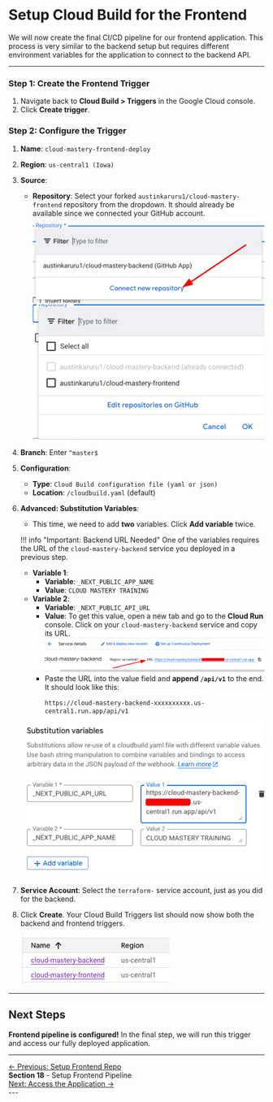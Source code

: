 # Setup Cloud Build for the Frontend

We will now create the final CI/CD pipeline for our frontend application. This process is very similar to the backend setup but requires different environment variables for the application to connect to the backend API.

---

### Step 1: Create the Frontend Trigger

1.  Navigate back to **Cloud Build > Triggers** in the Google Cloud console.
2.  Click **Create trigger**.

### Step 2: Configure the Trigger

1.  **Name**: `cloud-mastery-frontend-deploy`
2.  **Region**: `us-central1 (Iowa)`
3.  **Source**:
    *   **Repository**: Select your forked `austinkaruru1/cloud-mastery-frontend` repository from the dropdown. It should already be available since we connected your GitHub account.
        ![Connect new repository](assets/images/connect-frontend-repo-cloud-build.png)
        ![Select Frontend Repository](assets/images/select-cloud-frontend.png)
4.  **Branch**: Enter `^master$`
5.  **Configuration**:
    *   **Type**: `Cloud Build configuration file (yaml or json)`
    *   **Location**: `/cloudbuild.yaml` (default)
6.  **Advanced: Substitution Variables**:
    *   This time, we need to add **two** variables. Click **Add variable** twice.

    !!! info "Important: Backend URL Needed"
        One of the variables requires the URL of the `cloud-mastery-backend` service you deployed in a previous step.

    *   **Variable 1**:
        *   **Variable**: `_NEXT_PUBLIC_APP_NAME`
        *   **Value**: `CLOUD MASTERY TRAINING`
    *   **Variable 2**:
        *   **Variable**: `_NEXT_PUBLIC_API_URL`
        *   **Value**: To get this value, open a new tab and go to the **Cloud Run** console. Click on your `cloud-mastery-backend` service and copy its URL.
            ![Copy Backend Cloud Run URL](assets/images/backend-https-url.png)
        *   Paste the URL into the value field and **append `/api/v1`** to the end. It should look like this:
            ```
            https://cloud-mastery-backend-xxxxxxxxxx.us-central1.run.app/api/v1
            ```
    ![Frontend Substitution Variables](assets/images/cb_frontend_substitution_variables.png)

7.  **Service Account**: Select the `terraform-` service account, just as you did for the backend.

8.  Click **Create**. Your Cloud Build Triggers list should now show both the backend and frontend triggers.

    ![List of Both Triggers](assets/images/cb_frontend_triggers_list.png)

---

## Next Steps

**Frontend pipeline is configured!** In the final step, we will run this trigger and access our fully deployed application.

---
<div class="page-nav">
  <div class="nav-item">
    <a href="../setup-frontend-repository/" class="btn-secondary">← Previous: Setup Frontend Repo</a>
  </div>
  <div class="nav-item">
    <span><strong>Section 18</strong> -  Setup Frontend Pipeline </span>
  </div>
  <div class="nav-item">
    <a href="../accessing-the-application" class="btn-primary">Next: Access the Application →</a>
  </div>
</div>
---